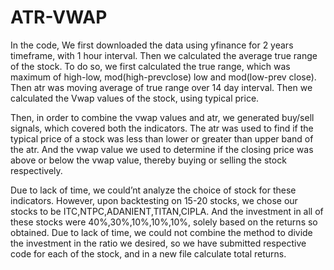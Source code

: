 # ATR-VWAP
In the code, We first downloaded the data using yfinance for 2 years timeframe, with 1 hour interval. Then we calculated the average true range of the stock. To do so, we first calculated the true range, which was maximum of high-low, mod(high-prevclose) low and mod(low-prev close). Then atr was moving average of true range over 14 day interval. Then we calculated the Vwap values of the stock, using typical price.

Then, in order to combine the vwap values and atr, we generated buy/sell signals, which covered both the indicators. The atr was used to find if the typical price of a stock was less than lower or greater than upper band of the atr. And the vwap value we used to determine if the closing price was above or below the vwap value, thereby buying or selling the stock respectively.

Due to lack of time, we could’nt analyze the choice of stock for these indicators. However, upon backtesting on 15-20 stocks, we chose our stocks to be ITC,NTPC,ADANIENT,TITAN,CIPLA. And the investment in all of these stocks were 40%,30%,10%,10%,10%, solely based on the returns so obtained. Due to lack of time, we could not combine the method to divide the investment in the ratio we desired, so we have submitted respective code for each of the stock, and in a new file calculate total returns.
